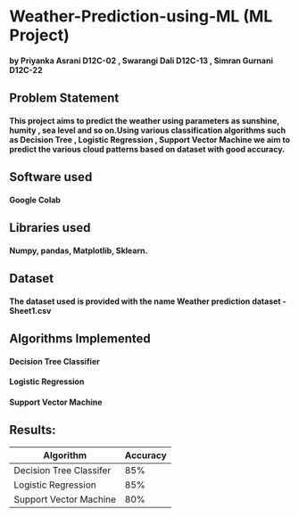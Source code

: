# Weather-Prediction-using-ML (ML Project)
#### by Priyanka Asrani D12C-02 , Swarangi Dali D12C-13 , Simran Gurnani D12C-22 

## Problem Statement


#### This project aims to predict the weather using parameters as sunshine, humity , sea level and so on.Using various classification algorithms such as Decision Tree , Logistic Regression , Support Vector Machine we aim to predict the various cloud patterns based on dataset with good accuracy.

## Software used


#### Google Colab

## Libraries used 


#### Numpy, pandas, Matplotlib, Sklearn. 

## Dataset


#### The dataset used is provided with the name Weather prediction dataset - Sheet1.csv

## Algorithms Implemented

#### Decision Tree Classifier
#### Logistic Regression 
#### Support Vector Machine

## Results:


| Algorithm               |    Accuracy   |
| -------------           | ------------- |
| Decision Tree Classifer |      85%      |
| Logistic Regression     |      85%      |
| Support Vector Machine  |      80%      |
